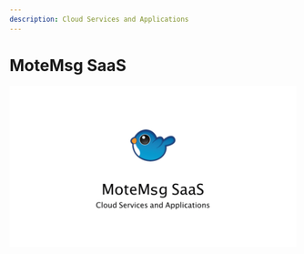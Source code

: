 ```yaml
---
description: Cloud Services and Applications
---
```


# MoteMsg SaaS

![](.gitbook/assets/ypcloud2018_page_18m.png)

